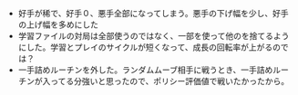 * 好手が稀で、好手０、悪手全部になってしまう。悪手の下げ幅を少し、好手の上げ幅を多めにした
* 学習ファイルの対局は全部使うのではなく、一部を使って他のを捨てるようにした。学習とプレイのサイクルが短くなって、成長の回転率が上がるのでは？
* 一手詰めルーチンを外した。ランダムムーブ相手に戦うとき、一手詰めルーチンが入ってる分強いと思ったので、ポリシー評価値で戦いたかったから。
